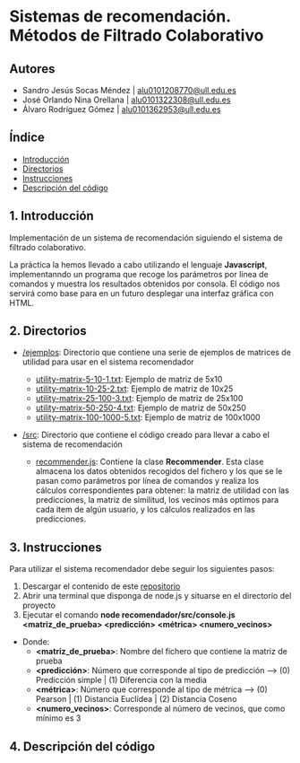 # Sistemas de recomendación. Métodos de Filtrado Colaborativo

## Autores
* Sandro Jesús Socas Méndez  | alu0101208770@ull.edu.es
* José Orlando Nina Orellana | alu0101322308@ull.edu.es
* Álvaro Rodríguez Gómez     | alu0101362953@ull.edu.es

## Índice 
* [Introducción](#id1)
* [Directorios](#id2)
* [Instrucciones](#id3)
* [Descripción del código](#item4)

<a name="id1"></a>
## 1. Introducción 

Implementación de un sistema de recomendación siguiendo el sistema de filtrado colaborativo. 

La práctica la hemos llevado a cabo utilizando el lenguaje **Javascript**, implementanndo un programa que recoge los parámetros por línea de comandos y muestra los resultados 
obtenidos por consola. El código nos servirá como base para en un futuro desplegar una interfaz gráfica con HTML.

<a name="id2"></a>
## 2. Directorios

* [/ejemplos](https://github.com/AlvaroRGZ/GCO/tree/main/ejemplos): Directorio que contiene una serie de ejemplos de matrices de utilidad para usar en el sistema recomendador
  * [utility-matrix-5-10-1.txt](https://github.com/AlvaroRGZ/GCO/tree/main/ejemplos/utility-matrix-5-10-1.txt): Ejemplo de matriz de 5x10
  * [utility-matrix-10-25-2.txt](https://github.com/AlvaroRGZ/GCO/tree/main/ejemplos/utility-matrix-10-25-2.txt): Ejemplo de matriz de 10x25 
  * [utility-matrix-25-100-3.txt](https://github.com/AlvaroRGZ/GCO/tree/main/ejemplos/utility-matrix-25-100-3.txt): Ejemplo de matriz de 25x100
  * [utility-matrix-50-250-4.txt](https://github.com/AlvaroRGZ/GCO/tree/main/ejemplos/utility-matrix-50-250-4.txt): Ejemplo de matriz de 50x250
  * [utility-matrix-100-1000-5.txt](https://github.com/AlvaroRGZ/GCO/tree/main/ejemplos/utility-matrix-100-1000-5.txt): Ejemplo de matriz de 100x1000

* [/src](https://github.com/AlvaroRGZ/GCO/tree/main/src): Directorio que contiene el código creado para llevar a cabo el sistema de recomendación
  * [recommender.js](https://github.com/AlvaroRGZ/GCO/tree/main/src/recommender.js): Contiene la clase **Recommender**. Esta clase almacena los datos obtenidos recogidos del fichero y los que se le pasan como parámetros por línea de comandos y realiza los cálculos correspondientes para obtener: la matriz de utilidad con las predicciones, la matriz de similitud, los vecinos más optimos para cada item de algún usuario, y los cálculos realizados en las predicciones.

<a name="id3"></a>
## 3. Instrucciones 

Para utilizar el sistema recomendador debe seguir los siguientes pasos: 

1. Descargar el contenido de este [repositorio](https://github.com/AlvaroRGZ/GCO)
2. Abrir una terminal que disponga de node.js y situarse en el directorio del proyecto
3. Ejecutar el comando **node recomendador/src/console.js <matriz_de_prueba> <predicción> <métrica> <numero_vecinos>** 
* Donde: 
  * **<matriz_de_prueba>**: Nombre del fichero que contiene la matriz de prueba
  * **<predicción>**: Número que corresponde al tipo de predicción --> (0) Predicción simple | (1) Diferencia con la media 
  * **<métrica>**: Número que corresponde al tipo de métrica --> (0) Pearson | (1) Distancia Euclídea | (2) Distancia Coseno
  * **<numero_vecinos>**: Corresponde al número de vecinos, que como mínimo es 3


<a name="id4"></a>
## 4. Descripción del código




